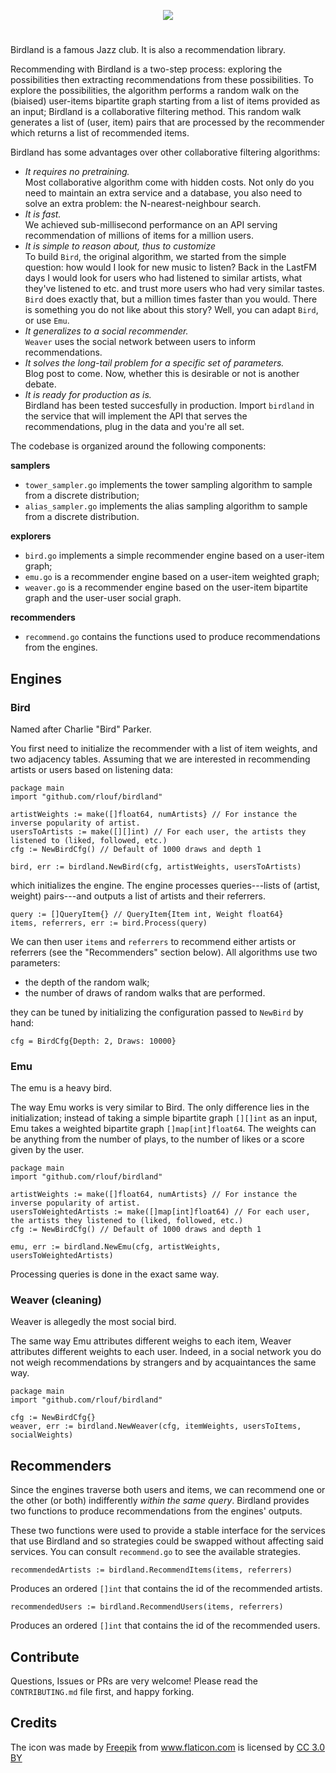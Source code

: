 <p align="center">
  <img src="https://raw.githubusercontent.com/rlouf/birdland/master/media/birdland.png?token=AA5UP5EFQWUPLZYDB3E2WYK46JAL2">
</p>

#

Birdland is a famous Jazz club. It is also a recommendation library.

Recommending with Birdland is a two-step process: exploring the possibilities
then extracting recommendations from these possibilities. To explore the
possibilities, the algorithm performs a random walk on the (biaised) user-items
bipartite graph starting from a list of items provided as an input; Birdland is
a collaborative filtering method. This random walk generates a list of (user,
item) pairs that are processed by the recommender which returns a list of
recommended items.

Birdland has some advantages over other collaborative filtering algorithms:

- *It requires no pretraining.*  
  Most collaborative algorithm come with hidden costs. Not only do
  you need to maintain an extra service and a database, you also need to
  solve an extra problem: the N-nearest-neighbour search. 
- *It is fast.*  
  We achieved sub-millisecond performance on an API serving recommendation
  of millions of items for a million users.
- *It is simple to reason about, thus to customize*  
  To build `Bird`, the original algorithm, we started from the simple question:
  how would I look for new music to listen? Back in the LastFM days I would
  look for users who had listened to similar artists, what they've listened to
  etc. and trust more users who had very similar tastes. `Bird` does exactly
  that, but a million times faster than you would.
  There is something you do not like about this story? Well, you can adapt
  `Bird`, or use `Emu`.
- *It generalizes to a social recommender.*  
  `Weaver` uses the social network between users to inform recommendations.
- *It solves the long-tail problem for a specific set of parameters.*  
  Blog post to come. Now, whether this is desirable or not is another debate.
- *It is ready for production as is.*  
  Birdland has been tested succesfully in production. Import `birdland` in the
  service that will implement the API that serves the recommendations, plug
  in the data and you're all set.
 
 The codebase is organized around the following components:
  
**samplers**
- `tower_sampler.go` implements the tower sampling algorithm to sample from a discrete distribution;
- `alias_sampler.go` implements the alias sampling algorithm to sample from a
  discrete distribution.

**explorers**
- `bird.go` implements a simple recommender engine based on a user-item graph;
- `emu.go` is a recommender engine based on a user-item weighted graph;
- `weaver.go` is a recommender engine based on the user-item bipartite graph and
  the user-user social graph.
  
**recommenders**
- `recommend.go` contains the functions used to produce recommendations from the engines.


## Engines

### Bird

Named after Charlie "Bird" Parker.

You first need to initialize the recommender with a list of item weights, and two adjacency tables. Assuming
that we are interested in recommending artists or users based on listening data:

```golang
package main
import "github.com/rlouf/birdland"

artistWeights := make([]float64, numArtists} // For instance the inverse popularity of artist.
usersToArtists := make([][]int) // For each user, the artists they listened to (liked, followed, etc.)
cfg := NewBirdCfg() // Default of 1000 draws and depth 1

bird, err := birdland.NewBird(cfg, artistWeights, usersToArtists)
```

which initializes the engine. The engine processes queries---lists of (artist, weight) pairs---and
outputs a list of artists and their referrers.

```golang
query := []QueryItem{} // QueryItem{Item int, Weight float64}
items, referrers, err := bird.Process(query)
```

We can then user `items` and `referrers` to recommend either artists or
referrers (see the "Recommenders" section below). All algorithms use two
parameters:

- the depth of the random walk;
- the number of draws of random walks that are performed.

they can be tuned by initializing the configuration passed to `NewBird` by hand:

```
cfg = BirdCfg{Depth: 2, Draws: 10000}
```

### Emu

The emu is a heavy bird.

The way Emu works is very similar to Bird. The only difference lies in the
initialization; instead of taking a simple bipartite graph `[][]int` as an
input, Emu takes a weighted bipartite graph `[]map[int]float64`. The weights can
be anything from the number of plays, to the number of likes or a score given by
the user.

```golang
package main
import "github.com/rlouf/birdland"

artistWeights := make([]float64, numArtists} // For instance the inverse popularity of artist.
usersToWeightedArtists := make([]map[int]float64) // For each user, the artists they listened to (liked, followed, etc.)
cfg := NewBirdCfg() // Default of 1000 draws and depth 1

emu, err := birdland.NewEmu(cfg, artistWeights, usersToWeightedArtists)
```

Processing queries is done in the exact same way.

### Weaver (cleaning)

Weaver is allegedly the most social bird.

The same way Emu attributes different weighs to each item, Weaver attributes
different weights to each user. Indeed, in a social network you do not weigh
recommendations by strangers and by acquaintances the same way.

```golang
package main
import "github.com/rlouf/birdland"

cfg := NewBirdCfg{}
weaver, err := birdland.NewWeaver(cfg, itemWeights, usersToItems, socialWeights) 
```

## Recommenders

Since the engines traverse both users and items, we can recommend one or the 
other (or both) indifferently *within the same query*. Birdland provides
two functions to produce recommendations from the engines' outputs.

These two functions were used to provide a stable interface for the services
that use Birdland and so strategies could be swapped without affecting said
services. You can consult `recommend.go` to see the available strategies.

```golang
recommendedArtists := birdland.RecommendItems(items, referrers)
```

Produces an ordered `[]int` that contains the id of the recommended artists. 

```golang
recommendedUsers := birdland.RecommendUsers(items, referrers)
```

Produces an ordered `[]int` that contains the id of the recommended users. 


## Contribute

Questions, Issues or PRs are very welcome! Please read the `CONTRIBUTING.md` file
first, and happy forking.

## Credits

The icon was made by <a href="https://www.freepik.com/?__hstc=57440181.3c24109fd911bedc6428debe60ee2cde.1558556981649.1558556981649.1558556981649.1&__hssc=57440181.6.1558556981649&__hsfp=4016125896" title="Freepik">Freepik</a> from <a href="https://www.flaticon.com/" 			    title="Flaticon">www.flaticon.com</a> is licensed by <a href="http://creativecommons.org/licenses/by/3.0/" 			    title="Creative Commons BY 3.0" target="_blank">CC 3.0 BY
